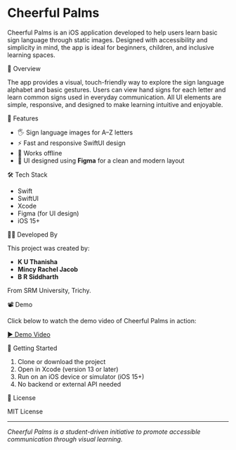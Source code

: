 # Cheerful Palms

Cheerful Palms is an iOS application developed to help users learn basic sign language through static images. Designed with accessibility and simplicity in mind, the app is ideal for beginners, children, and inclusive learning spaces.

🌟 Overview

The app provides a visual, touch-friendly way to explore the sign language alphabet and basic gestures. Users can view hand signs for each letter and learn common signs used in everyday communication. All UI elements are simple, responsive, and designed to make learning intuitive and enjoyable.

🎯 Features

- 🖐 Sign language images for A–Z letters   
- ⚡ Fast and responsive SwiftUI design  
- 📴 Works offline  
- 🎨 UI designed using **Figma** for a clean and modern layout

🛠 Tech Stack

- Swift  
- SwiftUI  
- Xcode  
- Figma (for UI design)  
- iOS 15+

👩‍💻 Developed By

This project was created by:  
- **K U Thanisha**  
- **Mincy Rachel Jacob**  
- **B R Siddharth**  

From SRM University, Trichy.

📽 Demo

Click below to watch the demo video of Cheerful Palms in action:

[▶️ Demo Video](Demo.mp4)



🚀 Getting Started

1. Clone or download the project  
2. Open in Xcode (version 13 or later)  
3. Run on an iOS device or simulator (iOS 15+)  
4. No backend or external API needed

📄 License

MIT License

---

*Cheerful Palms is a student-driven initiative to promote accessible communication through visual learning.*
